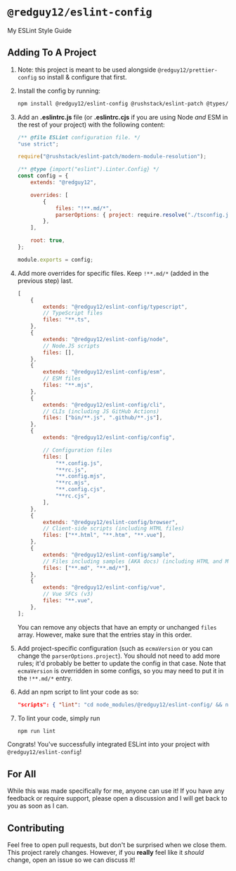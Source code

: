 # `@redguy12/eslint-config`

My ESLint Style Guide

## Adding To A Project

1.  Note: this project is meant to be used alongside `@redguy12/prettier-config` so install & configure that first.

2.  Install the config by running:

    ```bash
    npm install @redguy12/eslint-config @rushstack/eslint-patch @types/eslint eslint --save-dev --save-exact
    ```

3.  Add an **.eslintrc.js** file (or **.eslintrc.cjs** if you are using Node _and_ ESM in the rest of your project) with the following content:

    ```javascript
    /** @file ESLint configuration file. */
    "use strict";

    require("@rushstack/eslint-patch/modern-module-resolution");

    /** @type {import("eslint").Linter.Config} */
    const config = {
    	extends: "@redguy12",

    	overrides: [
    		{
    			files: "!**.md/*",
    			parserOptions: { project: require.resolve("./tsconfig.json") },
    		},
    	],

    	root: true,
    };

    module.exports = config;
    ```

4.  Add more overrides for specific files. Keep `!**.md/*` (added in the previous step) last.

    ```js
    [
    	{
    		extends: "@redguy12/eslint-config/typescript",
    		// TypeScript files
    		files: "**.ts",
    	},
    	{
    		extends: "@redguy12/eslint-config/node",
    		// Node.JS scripts
    		files: [],
    	},
    	{
    		extends: "@redguy12/eslint-config/esm",
    		// ESM files
    		files: "**.mjs",
    	},
    	{
    		extends: "@redguy12/eslint-config/cli",
    		// CLIs (including JS GitHub Actions)
    		files: ["bin/**.js", ".github/**.js"],
    	},
    	{
    		extends: "@redguy12/eslint-config/config",

    		// Configuration files
    		files: [
    			"**.config.js",
    			"**rc.js",
    			"**.config.mjs",
    			"**rc.mjs",
    			"**.config.cjs",
    			"**rc.cjs",
    		],
    	},
    	{
    		extends: "@redguy12/eslint-config/browser",
    		// Client-side scripts (including HTML files)
    		files: ["**.html", "**.htm", "**.vue"],
    	},
    	{
    		extends: "@redguy12/eslint-config/sample",
    		// Files including samples (AKA docs) (including HTML and Markdown files)
    		files: ["**.md", "**.md/*"],
    	},
    	{
    		extends: "@redguy12/eslint-config/vue",
    		// Vue SFCs (v3)
    		files: "**.vue",
    	},
    ];
    ```

    You can remove any objects that have an empty or unchanged `files` array. However, make sure that the entries stay in this order.

5.  Add project-specific configuration (such as `ecmaVersion` or you can change the `parserOptions.project`). You should not need to add more rules; it'd probably be better to update the config in that case. Note that `ecmaVersion` is overridden in some configs, so you may need to put it in the `!**.md/*` entry.

6.  Add an npm script to lint your code as so:

    ```json
    "scripts": { "lint": "cd node_modules/@redguy12/eslint-config/ && npx eslint ../../../ --resolve-plugins-relative-to . --fix" }
    ```

7.  To lint your code, simply run

    ```bash
    npm run lint
    ```

Congrats! You've successfully integrated ESLint into your project with `@redguy12/eslint-config`!

## For All

While this was made specifically for me, anyone can use it! If you have any feedback or require support, please open a discussion and I will get back to you as soon as I can.

## Contributing

Feel free to open pull requests, but don't be surprised when we close them. This project rarely changes. However, if you **really** feel like it _should_ change, open an issue so we can discuss it!
